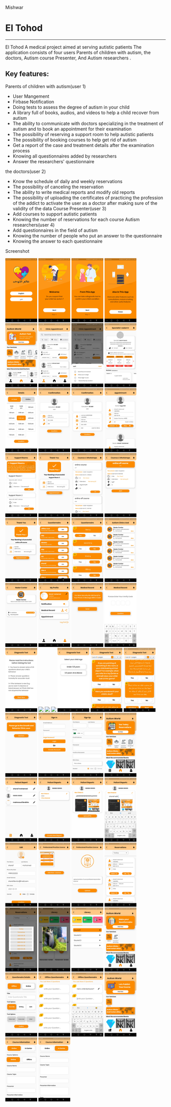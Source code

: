 Mishwar
# El Tohod


-----------
El Tohod A medical project aimed at serving autistic patients
The application consists of four users
Parents of children with autism,
the doctors,
Autism course Presenter,
And 
Autism researchers .



 Key features: 
-----------
Parents of children with autism(user 1)
* User Mangement
* Firbase Notification
* Doing tests to assess the degree of autism in your child
* A library full of books, audios, and videos to help a child recover from autism
* The ability to communicate with doctors specializing in the treatment of autism and to book an appointment for their examination
* The possibility of reserving a support room to help autistic patients
* The possibility of booking courses to help get rid of autism
* Get a report of the case and treatment details after the examination process
* Knowing all questionnaires added by researchers
* Answer the researchers' questionnaire 

the doctors(user 2)
* Know the schedule of daily and weekly reservations
* The possibility of canceling the reservation
* The ability to write medical reports and modify old reports
* The possibility of uploading the certificates of practicing the profession of the addict to activate the user as a doctor after making sure of the validity of the data
Course Presenter(user 3)
* Add courses to support autistic patients
* Knowing the number of reservations for each course
Autism researchers(user 4)
* Add questionnaires in the field of autism
* Knowing the number of people who put an answer to the questionnaire
* Knowing the answer to each questionnaire





Screenshot
<p>
  <img src="1.jpg" width="100",height="150" />
 <img src="2.jpg" width="100",height="150" />
 <img src="3.jpg" width="100",height="150" />
 <img src="4.jpg" width="100",height="150" />
 <img src="5.jpg" width="100",height="150" />
  <img src="6.jpg" width="100",height="150" />
 <img src="7.jpg" width="100",height="150" />
 <img src="8.jpg" width="100",height="150" />
 <img src="9.jpg" width="100",height="150" />
 <img src="10.jpg" width="100",height="150" />
  <img src="11.jpg" width="100",height="150" />
 <img src="12.jpg" width="100",height="150" />
 <img src="13.jpg" width="100",height="150" />
 <img src="14.jpg" width="100",height="150" />
 <img src="15.jpg" width="100",height="150" />
  <img src="16.jpg" width="100",height="150" />
 <img src="17.jpg" width="100",height="150" />
 <img src="18.jpg" width="100",height="150" />
 <img src="19.jpg" width="100",height="150" />
 <img src="20.jpg" width="100",height="150" />
  <img src="21.jpg" width="100",height="150" />
 <img src="22.jpg" width="100",height="150" />
 <img src="23.jpg" width="100",height="150" />
 <img src="24.jpg" width="100",height="150" />
 <img src="25.jpg" width="100",height="150" />
  <img src="26.jpg" width="100",height="150" />
 <img src="27.jpg" width="100",height="150" />
 <img src="28.jpg" width="100",height="150" />
 <img src="29.jpg" width="100",height="150" />
 <img src="30.jpg" width="100",height="150" />
  <img src="31.jpg" width="100",height="150" />
 <img src="32.jpg" width="100",height="150" />
 <img src="33.jpg" width="100",height="150" />
 <img src="34.jpg" width="100",height="150" />
 <img src="35.jpg" width="100",height="150" />
  <img src="36.jpg" width="100",height="150" />
 <img src="37.jpg" width="100",height="150" />
 <img src="39.jpg" width="100",height="150" />
 <img src="40.jpg" width="100",height="150" />
 <img src="41.jpg" width="100",height="150" />
  <img src="42.jpg" width="100",height="150" />
 <img src="43.jpg" width="100",height="150" />
 <img src="44.jpg" width="100",height="150" />
 <img src="45.jpg" width="100",height="150" />
 <img src="46.jpg" width="100",height="150" />
  <img src="47.jpg" width="100",height="150" />
 <img src="48.jpg" width="100",height="150" />
 <img src="49.jpg" width="100",height="150" />
 <img src="50.jpg" width="100",height="150" />
 <img src="51.jpg" width="100",height="150" />
 <img src="52.jpg" width="100",height="150" />
 <img src="53.jpg" width="100",height="150" />
 <img src="54.jpg" width="100",height="150" />
  </p>
